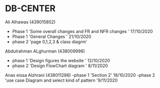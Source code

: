 # DB-CENTER
Ali Alhawas (439015852)
- Phase 1 'Some overall changes and FR and NFR changes ' 17/10/2020
- Phase 1 'General Changes ' 21/10/2020 
- phase 2 'page 0,1,2,3 & class diagrm'

ِAbdulrahman ALghurman (438009996)
- phase 1 'Design figures the website ' 12/10/2020
- phase 2 'Design FlowChart diagram ' 8/11/2020


Anas eissa Alzhrani (438011286)
-phase 1 'Section 2' 18/10/2020
-phase 2 'use case Diagram and select kind of pattern '9/11/2020

